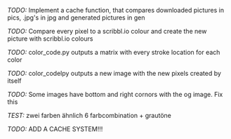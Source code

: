 *TODO:* Implement a cache function, that compares downloaded pictures in pics, .jpg's in jpg and generated pictures in gen

*TODO:* Compare every pixel to a scribbl.io colour and create the new picture with scribbl.io colours

*TODO:* color_code.py outputs a matrix with every stroke location for each color

*TODO:* color_codelpy outputs a new image with the new pixels created by itself

*TODO:* Some images have bottom and right cornors with the og image. Fix this

*TEST:* zwei farben ähnlich 6 farbcombination + grautöne

*TODO:* ADD A CACHE SYSTEM!!!
